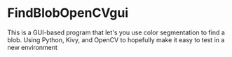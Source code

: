 # FindBlobOpenCVgui
This is a GUI-based program that let's you use color segmentation to find a blob.  Using Python, Kivy, and OpenCV to hopefully make it easy to test in a new environment
